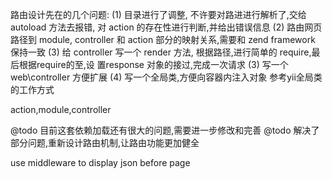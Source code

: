 路由设计先在的几个问题:
(1) 目录进行了调整, 不许要对路进进行解析了,交给 autoload 方法去报错, 对 action 的存在性进行判断,并给出错误信息
(2) 路由网页路径到 module, controller 和 action 部分的映射关系,需要和 zend framework 保持一致
(3) 给 controller 写一个 render 方法, 根据路径,进行简单的 require,最后根据require的至,设 置response 对象的接过,完成一次请求
(3) 写一个 web\controller 方便扩展
(4) 写一个全局类,方便向容器内注入对象
  参考yii全局类的工作方式

  action,module,controller

 @todo 目前这套依赖加载还有很大的问题,需要进一步修改和完善
 @todo 解决了部分问题,重新设计路由机制,让路由功能更加健全


use middleware to display json before page





























